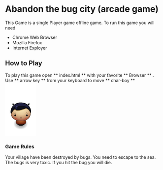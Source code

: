 Abandon the bug city (arcade game)
===============================

This Game is a single Player game offline game.  To run this game you will need
  * Chrome Web Browser
  * Mozilla Firefox
  * Internet Exployer

## How to Play
To play this game open ** index.html ** with your favorite ** Browser ** .  Use ** arrow key ** from your keyboard to move ** char-boy **  ![player](/images/char-boy.png)

### Game Rules
Your village have been destroyed by bugs.  You need to escape to the sea. The bugs is very toxic.  If you hit the bug you will die.
